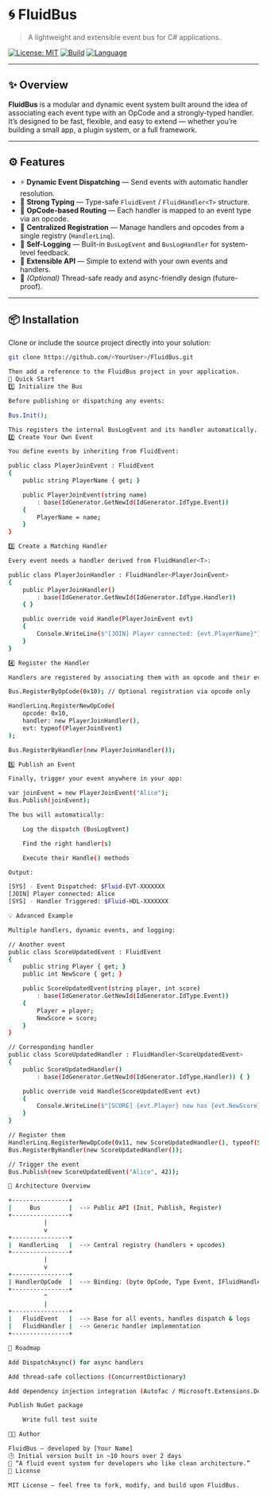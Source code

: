# 🌀 FluidBus
> A lightweight and extensible event bus for C# applications.

[![License: MIT](https://img.shields.io/badge/License-MIT-green.svg)](LICENSE)
[![Build](https://img.shields.io/badge/build-passing-brightgreen.svg)]()
[![Language](https://img.shields.io/badge/language-C%23-blue.svg)]()

---

## ✨ Overview

**FluidBus** is a modular and dynamic event system built around the idea of associating each event type with an OpCode and a strongly-typed handler.  
It’s designed to be fast, flexible, and easy to extend — whether you’re building a small app, a plugin system, or a full framework.

---

## ⚙️ Features

- ⚡ **Dynamic Event Dispatching** — Send events with automatic handler resolution.  
- 🧩 **Strong Typing** — Type-safe `FluidEvent` / `FluidHandler<T>` structure.  
- 🔢 **OpCode-based Routing** — Each handler is mapped to an event type via an opcode.  
- 🔄 **Centralized Registration** — Manage handlers and opcodes from a single registry (`HandlerLinq`).  
- 🧠 **Self-Logging** — Built-in `BusLogEvent` and `BusLogHandler` for system-level feedback.  
- 🔧 **Extensible API** — Simple to extend with your own events and handlers.  
- 🧵 *(Optional)* Thread-safe ready and async-friendly design (future-proof).

---

## 📦 Installation

Clone or include the source project directly into your solution:

```bash
git clone https://github.com/<YourUser>/FluidBus.git

Then add a reference to the FluidBus project in your application.
🚀 Quick Start
1️⃣ Initialize the Bus

Before publishing or dispatching any events:

Bus.Init();

This registers the internal BusLogEvent and its handler automatically.
2️⃣ Create Your Own Event

You define events by inheriting from FluidEvent:

public class PlayerJoinEvent : FluidEvent
{
    public string PlayerName { get; }

    public PlayerJoinEvent(string name)
        : base(IdGenerator.GetNewId(IdGenerator.IdType.Event))
    {
        PlayerName = name;
    }
}

3️⃣ Create a Matching Handler

Every event needs a handler derived from FluidHandler<T>:

public class PlayerJoinHandler : FluidHandler<PlayerJoinEvent>
{
    public PlayerJoinHandler() 
        : base(IdGenerator.GetNewId(IdGenerator.IdType.Handler)) 
    { }

    public override void Handle(PlayerJoinEvent evt)
    {
        Console.WriteLine($"[JOIN] Player connected: {evt.PlayerName}");
    }
}

4️⃣ Register the Handler

Handlers are registered by associating them with an opcode and their event type:

Bus.RegisterByOpCode(0x10); // Optional registration via opcode only

HandlerLinq.RegisterNewOpCode(
    opcode: 0x10,
    handler: new PlayerJoinHandler(),
    evt: typeof(PlayerJoinEvent)
);

Bus.RegisterByHandler(new PlayerJoinHandler());

5️⃣ Publish an Event

Finally, trigger your event anywhere in your app:

var joinEvent = new PlayerJoinEvent("Alice");
Bus.Publish(joinEvent);

The bus will automatically:

    Log the dispatch (BusLogEvent)

    Find the right handler(s)

    Execute their Handle() methods

Output:

[SYS] - Event Dispatched: $Fluid-EVT-XXXXXXX
[JOIN] Player connected: Alice
[SYS] - Handler Triggered: $Fluid-HDL-XXXXXXX

💡 Advanced Example

Multiple handlers, dynamic events, and logging:

// Another event
public class ScoreUpdatedEvent : FluidEvent
{
    public string Player { get; }
    public int NewScore { get; }

    public ScoreUpdatedEvent(string player, int score)
        : base(IdGenerator.GetNewId(IdGenerator.IdType.Event))
    {
        Player = player;
        NewScore = score;
    }
}

// Corresponding handler
public class ScoreUpdatedHandler : FluidHandler<ScoreUpdatedEvent>
{
    public ScoreUpdatedHandler() 
        : base(IdGenerator.GetNewId(IdGenerator.IdType.Handler)) { }

    public override void Handle(ScoreUpdatedEvent evt)
    {
        Console.WriteLine($"[SCORE] {evt.Player} now has {evt.NewScore} points!");
    }
}

// Register them
HandlerLinq.RegisterNewOpCode(0x11, new ScoreUpdatedHandler(), typeof(ScoreUpdatedEvent));
Bus.RegisterByHandler(new ScoreUpdatedHandler());

// Trigger the event
Bus.Publish(new ScoreUpdatedEvent("Alice", 42));

🧠 Architecture Overview

+----------------+
|     Bus        |  --> Public API (Init, Publish, Register)
+----------------+
          |
          v
+----------------+
|  HandlerLinq   |  --> Central registry (handlers + opcodes)
+----------------+
          |
          v
+----------------+
| HandlerOpCode  |  --> Binding: (byte OpCode, Type Event, IFluidHandler Handler)
+----------------+
          ^
          |
+----------------+
|   FluidEvent   |  --> Base for all events, handles dispatch & logs
|   FluidHandler |  --> Generic handler implementation
+----------------+

🔮 Roadmap

Add DispatchAsync() for async handlers

Add thread-safe collections (ConcurrentDictionary)

Add dependency injection integration (Autofac / Microsoft.Extensions.DependencyInjection)

Publish NuGet package

    Write full test suite

🧑‍💻 Author

FluidBus — developed by [Your Name]
🕒 Initial version built in ~10 hours over 2 days
💬 “A fluid event system for developers who like clean architecture.”
📜 License

MIT License — feel free to fork, modify, and build upon FluidBus.